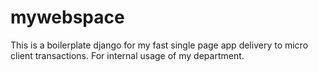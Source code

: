# mywebspace

This is a boilerplate django for my fast single page app delivery to micro client transactions.
For internal usage of my department.
